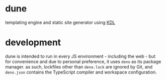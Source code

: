 # dune
templating engine and static site generator using [KDL](//kdl.dev)

# development
dune is intended to run in every JS environment - including the web - but for convenience and due to personal preference, it uses `deno` as its package manager.
as such, lockfiles other than `deno.lock` are ignored by Git, and `deno.json` contains the TypeScript compiler and workspace configuration.
